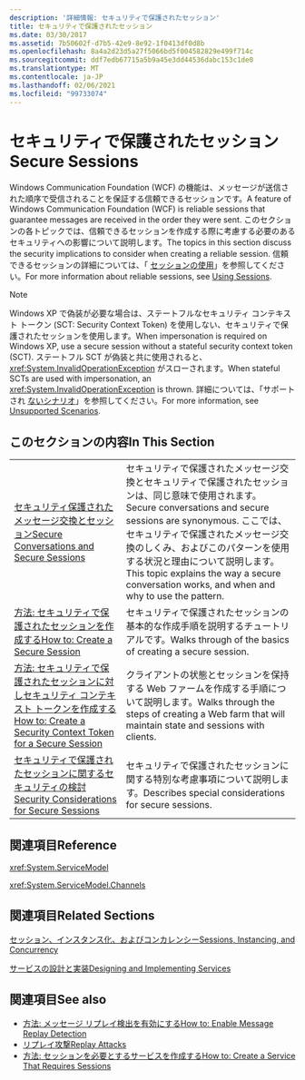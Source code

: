 ```yaml
---
description: '詳細情報: セキュリティで保護されたセッション'
title: セキュリティで保護されたセッション
ms.date: 03/30/2017
ms.assetid: 7b50602f-d7b5-42e9-8e92-1f0413df0d8b
ms.openlocfilehash: 8a4a2d23d5a27f5066bd5f004582829e499f714c
ms.sourcegitcommit: ddf7edb67715a5b9a45e3dd44536dabc153c1de0
ms.translationtype: MT
ms.contentlocale: ja-JP
ms.lasthandoff: 02/06/2021
ms.locfileid: "99733074"
---
```

# <a name="secure-sessions"></a><span data-ttu-id="feaa3-103">セキュリティで保護されたセッション</span><span class="sxs-lookup"><span data-stu-id="feaa3-103">Secure Sessions</span></span>

<span data-ttu-id="feaa3-104">Windows Communication Foundation (WCF) の機能は、メッセージが送信された順序で受信されることを保証する信頼できるセッションです。</span><span class="sxs-lookup"><span data-stu-id="feaa3-104">A feature of Windows Communication Foundation (WCF) is reliable sessions that guarantee messages are received in the order they were sent.</span></span> <span data-ttu-id="feaa3-105">このセクションの各トピックでは、信頼できるセッションを作成する際に考慮する必要のあるセキュリティへの影響について説明します。</span><span class="sxs-lookup"><span data-stu-id="feaa3-105">The topics in this section discuss the security implications to consider when creating a reliable session.</span></span> <span data-ttu-id="feaa3-106">信頼できるセッションの詳細については、「 [セッションの使用](../using-sessions.md)」を参照してください。</span><span class="sxs-lookup"><span data-stu-id="feaa3-106">For more information about reliable sessions, see [Using Sessions](../using-sessions.md).</span></span>  
  
> [!NOTE]
> <span data-ttu-id="feaa3-107">Windows XP で偽装が必要な場合は、ステートフルなセキュリティ コンテキスト トークン (SCT: Security Context Token) を使用しない、セキュリティで保護されたセッションを使用します。</span><span class="sxs-lookup"><span data-stu-id="feaa3-107">When impersonation is required on Windows XP, use a secure session without a stateful security context token (SCT).</span></span> <span data-ttu-id="feaa3-108">ステートフル SCT が偽装と共に使用されると、<xref:System.InvalidOperationException> がスローされます。</span><span class="sxs-lookup"><span data-stu-id="feaa3-108">When stateful SCTs are used with impersonation, an <xref:System.InvalidOperationException> is thrown.</span></span> <span data-ttu-id="feaa3-109">詳細については、「サポートされ [ないシナリオ](unsupported-scenarios.md)」を参照してください。</span><span class="sxs-lookup"><span data-stu-id="feaa3-109">For more information, see [Unsupported Scenarios](unsupported-scenarios.md).</span></span>  
  
## <a name="in-this-section"></a><span data-ttu-id="feaa3-110">このセクションの内容</span><span class="sxs-lookup"><span data-stu-id="feaa3-110">In This Section</span></span>  
  
|||  
|-|-|  
|[<span data-ttu-id="feaa3-111">セキュリティ保護されたメッセージ交換とセッション</span><span class="sxs-lookup"><span data-stu-id="feaa3-111">Secure Conversations and Secure Sessions</span></span>](secure-conversations-and-secure-sessions.md)|<span data-ttu-id="feaa3-112">セキュリティで保護されたメッセージ交換とセキュリティで保護されたセッションは、同じ意味で使用されます。</span><span class="sxs-lookup"><span data-stu-id="feaa3-112">Secure conversations and secure sessions are synonymous.</span></span> <span data-ttu-id="feaa3-113">ここでは、セキュリティで保護されたメッセージ交換のしくみ、およびこのパターンを使用する状況と理由について説明します。</span><span class="sxs-lookup"><span data-stu-id="feaa3-113">This topic explains the way a secure conversation works, and when and why to use the pattern.</span></span>|  
|[<span data-ttu-id="feaa3-114">方法: セキュリティで保護されたセッションを作成する</span><span class="sxs-lookup"><span data-stu-id="feaa3-114">How to: Create a Secure Session</span></span>](how-to-create-a-secure-session.md)|<span data-ttu-id="feaa3-115">セキュリティで保護されたセッションの基本的な作成手順を説明するチュートリアルです。</span><span class="sxs-lookup"><span data-stu-id="feaa3-115">Walks through of the basics of creating a secure session.</span></span>|  
|[<span data-ttu-id="feaa3-116">方法: セキュリティで保護されたセッションに対しセキュリティ コンテキスト トークンを作成する</span><span class="sxs-lookup"><span data-stu-id="feaa3-116">How to: Create a Security Context Token for a Secure Session</span></span>](how-to-create-a-security-context-token-for-a-secure-session.md)|<span data-ttu-id="feaa3-117">クライアントの状態とセッションを保持する Web ファームを作成する手順について説明します。</span><span class="sxs-lookup"><span data-stu-id="feaa3-117">Walks through the steps of creating a Web farm that will maintain state and sessions with clients.</span></span>|  
|[<span data-ttu-id="feaa3-118">セキュリティで保護されたセッションに関するセキュリティの検討</span><span class="sxs-lookup"><span data-stu-id="feaa3-118">Security Considerations for Secure Sessions</span></span>](security-considerations-for-secure-sessions.md)|<span data-ttu-id="feaa3-119">セキュリティで保護されたセッションに関する特別な考慮事項について説明します。</span><span class="sxs-lookup"><span data-stu-id="feaa3-119">Describes special considerations for secure sessions.</span></span>|  
  
## <a name="reference"></a><span data-ttu-id="feaa3-120">関連項目</span><span class="sxs-lookup"><span data-stu-id="feaa3-120">Reference</span></span>  

 <xref:System.ServiceModel>  
  
 <xref:System.ServiceModel.Channels>  
  
## <a name="related-sections"></a><span data-ttu-id="feaa3-121">関連項目</span><span class="sxs-lookup"><span data-stu-id="feaa3-121">Related Sections</span></span>  

 [<span data-ttu-id="feaa3-122">セッション、インスタンス化、およびコンカレンシー</span><span class="sxs-lookup"><span data-stu-id="feaa3-122">Sessions, Instancing, and Concurrency</span></span>](sessions-instancing-and-concurrency.md)  
  
 [<span data-ttu-id="feaa3-123">サービスの設計と実装</span><span class="sxs-lookup"><span data-stu-id="feaa3-123">Designing and Implementing Services</span></span>](../designing-and-implementing-services.md)  
  
## <a name="see-also"></a><span data-ttu-id="feaa3-124">関連項目</span><span class="sxs-lookup"><span data-stu-id="feaa3-124">See also</span></span>

- [<span data-ttu-id="feaa3-125">方法: メッセージ リプレイ検出を有効にする</span><span class="sxs-lookup"><span data-stu-id="feaa3-125">How to: Enable Message Replay Detection</span></span>](how-to-enable-message-replay-detection.md)
- [<span data-ttu-id="feaa3-126">リプレイ攻撃</span><span class="sxs-lookup"><span data-stu-id="feaa3-126">Replay Attacks</span></span>](replay-attacks.md)
- [<span data-ttu-id="feaa3-127">方法: セッションを必要とするサービスを作成する</span><span class="sxs-lookup"><span data-stu-id="feaa3-127">How to: Create a Service That Requires Sessions</span></span>](how-to-create-a-service-that-requires-sessions.md)
